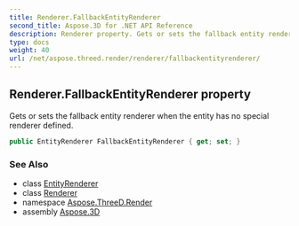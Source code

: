 ```yaml
---
title: Renderer.FallbackEntityRenderer
second_title: Aspose.3D for .NET API Reference
description: Renderer property. Gets or sets the fallback entity renderer when the entity has no special renderer defined
type: docs
weight: 40
url: /net/aspose.threed.render/renderer/fallbackentityrenderer/
---
```

## Renderer.FallbackEntityRenderer property

Gets or sets the fallback entity renderer when the entity has no special renderer defined.

```csharp
public EntityRenderer FallbackEntityRenderer { get; set; }
```

### See Also

* class [EntityRenderer](../../entityrenderer/)
* class [Renderer](../)
* namespace [Aspose.ThreeD.Render](../../renderer/)
* assembly [Aspose.3D](../../../)


